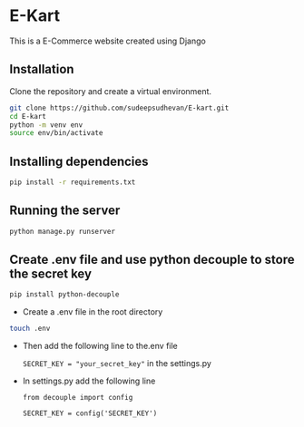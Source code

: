 # E-Kart

This is a E-Commerce website created using Django

## Installation

Clone the repository and create a virtual environment.

```bash
git clone https://github.com/sudeepsudhevan/E-kart.git
cd E-kart
python -m venv env
source env/bin/activate
```

## Installing dependencies

```bash
pip install -r requirements.txt
```

## Running the server

```bash
python manage.py runserver
```

## Create .env file and use python decouple to store the secret key

```bash
pip install python-decouple
```

- Create a .env file in the root directory

```bash
touch .env
```

- Then add the following line to the.env file

  `SECRET_KEY = "your_secret_key"` in the settings.py

- In settings.py add the following line

  `from decouple import config`

  `SECRET_KEY = config('SECRET_KEY')`
